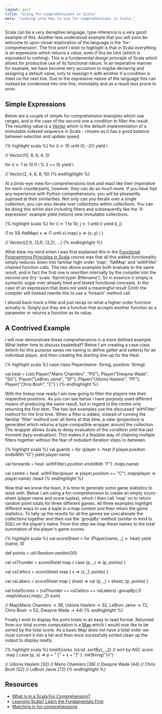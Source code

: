 ```yaml
---
layout: post
title: "Using For-Comprehensions in Scala"
meta: "Looking into how to use for-comprehensions in Scala."
---
```


Scala can be a very deceptive language, type-inference is a very good example of this.
Another less understood example that you will soon be welcome to upon closer exploration of the language is the 'for-comprehension'.
The first point I wish to highlight is that in Scala everything is an expression which returns a value, even if this be Unit (which is equivalent to nothing).
This is a fundamental design principle of Scala which allows for productive use of its functional nature.
In an imperative manner for example, we have become very accustom to maybe declaring and assigning a default value, only to reassign it with another if a condition is meet on the next line.
Due to the expressive nature of the language this can instead be condensed into one-line, immutably and as a result less prone to error.
<!--more-->

## Simple Expressions

Below are a couple of simple for-comprehension examples which use ranges, and in the case of the second one a condition to filter the result.
The resulting value is a [Vector](http://www.scala-lang.org/api/current/index.html#scala.collection.immutable.Vector) which is the default implementation of a immutable indexed sequence in Scala - chosen as it has a good balance between selection and update speed.

{% highlight scala %}
for (i <- 10 until (0, -2))
    yield i

// Vector(10, 8, 6, 4, 2)

for (i <- 1 to 10 if i % 2 == 0)
    yield i

// Vector(2, 4, 6, 8, 10)
{% endhighlight %}

At a birds-eye view for-comprehensions look and react like their imperative for-each counterparts, however, they can do so much more.
If you have had any experience with Python comprehensions, you will be pleasantly suprised at their similarities.
Not only can you iterate over a single collection, you can also iterate over collections within collections.
You can be doing this whilst also including filters and subsequently like the 'if-expression' example yield (return) new immutable collections.

{% highlight scala %}
for (i <- 1 to 10; j <- 1 until i)
    yield (i, j)

(1 to 10).flatMap(
    x => (1 until x).map(
        y => (x, y)
    )
)

// Vector((2,1), (3,1), (3,2), ...)
{% endhighlight %}

What blew my mind when I was first explained this in the [Functional Programming Principles in Scala](http://www.coursera.org/course/progfun) course was that all this added functionality simply reduces down into familiar high-order 'map', 'flatMap' and 'withFilter' chained function calls.
The two above examples both evaluate to the same result, and in fact the first one is rewritten internally by the compiler into the second one (try 'scala -Xprint:typer $filename').
So in essence it simply is syntactic sugar over already tried and tested functional concepts.
In the case of an expression that does not yield a meaningful result (Unit) the compiler will instead rewrite this to use a 'foreach' method call.

I should back-track a little and just recap on what a higher-order function actually is.
Simply put they are a function that accepts another function as a parameter or returns a function as its value.

## A Contrived Example

I will now demonstrate these comprehensions in a more defined example.
What better time to discuss basketball?
Below I am creating a case class (which for this purpose saves me having to define getter and setters) for an individual player, and then creating the starting line-up for the Heat.

{% highlight scala %}
case class Player(name: String, position: String)

val heat = List(
    Player("Mario Chamlers", "PG"),
    Player("Dwayne Wade", "SG"),
    Player("LeBron Jame", "SF"),
    Player("Udonis Haslem", "PF"),
    Player("Chris Bosh", "C")
)
{% endhighlight %}

With the lineup now ready I am now going to filter the players into their respective positions.
As you can see below I have purposly used different means of producing the same result, but in regard to the centre only returning the first item.
The two last examples use the discussed 'withFilter' method for the first time.
When a filter is added, instead of running the familiar 'filter' method over all items at that time, a view (projection) is generated which returns a type-compatible wrapper around the collection.
The wrapper allows Scala to delay evaluation of the condition until the last moment (lazy-evaluation).
This makes it a feasible way of chaining multiple filters together without the fear of redudant iteration steps in-between.

{% highlight scala %}
val guards =
    for (player <- heat if player.position endsWith "G")
        yield player.name

val forwards = heat
    .withFilter(_.position endsWith "F")
    .map(_.name)

val centre = heat
    .withFilter(player => player.position == "C")
    .map(player => player.name)
    .head
{% endhighlight %}

Now that we know the team, it is time to generate some game statistics to work with.
Below I am using a for-comprehension to create an empty score-sheet (player name and score tuples), which I then call 'map' on to return random point totals for three different games.
All three examples highlight different ways to use a tuple in a map context and then return the game statistics.
To tally up the results for all the games we concatenate the collections together and then use the 'groupBy' method (similar in-kind to SQL) on the player's name.
From this step we map these names to the total summation of the player's game scores.

{% highlight scala %}
val scoreSheet = for (Player(name, _) <- heat) yield (name, 0)

def points = util.Random.nextInt(30)

val vsThunder = scoreSheet map { case (p, _) => (p, points) }

val vsCeltics = scoreSheet map { s => (s._1, points) }

val vsLakers = scoreSheet map { sheet => val (p, _) = sheet; (p, points) }

val totalScores = (vsThunder ++ vsCeltics ++ vsLakers)
    .groupBy(_._1)
    .mapValues(_.map(_._2).sum)

// Map(Mario Chamlers -> 38, Udonis Haslem -> 32, LeBron Jame -> 72, Chris Bosh -> 52, Dwayne Wade -> 44)
{% endhighlight %}

Finally I wish to display the point totals in an easy to read format.
Returned from our total scores computation is a [Map](http://www.scala-lang.org/api/current/index.html#scala.collection.immutable.Map) which I would now like to be sorted by the total score.
As a basic Map does not have a total order we must convert it into a list and then once sucessfully sorted clean up the output to display neatly.

{% highlight scala %}
totalScores
    .toList
    .sortBy(_._2) // sort by ASC score
    .map { case (p, s) => p + " [" + s + "]" }
    .mkString("\n")

// Udonis Haslem [32]
// Mario Chamlers [38]
// Dwayne Wade [44]
// Chris Bosh [52]
// LeBron Jame [72]
{% endhighlight %}

## Resources

- [What is in a Scala For Comprehension?](http://tataryn.net/2011/10/whats-in-a-scala-for-comprehension/)
- [Learning Scala? Learn the Fundamentals First](http://tataryn.net/2011/10/learning-scala-learn-the-fundamentals-first/)
- [Matching in for-comprehensions](http://daily-scala.blogspot.co.uk/2010/01/matching-in-for-comprehensions.html)